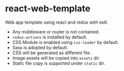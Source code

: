 # react-web-template
Web app template using react and redux with es6.
* Any middleware or router is not contained.
* `redux-actions` is installed by default.
* CSS Module is enabled using `css-loader` by default.
* Sass is adopted by default.
* CSS will be generated as different file.
* Image assets will be copied into `assets` dir.
* Static file copy is supported under `static` dir.